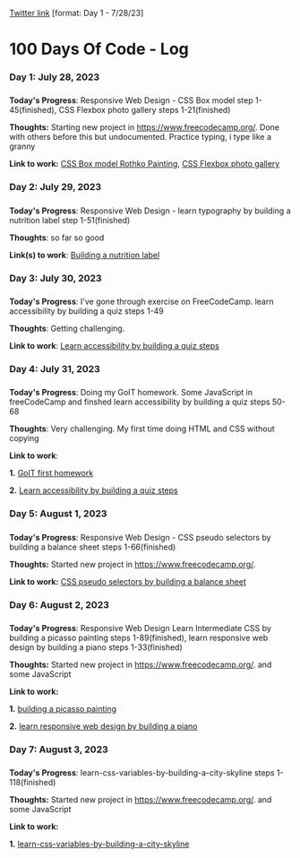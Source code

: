 [Twitter link](https://twitter.com/intent/tweet?text=I%27m%20publicly%20committing%20to%20the%20100DaysOfCode%20Challenge%20starting%20today!%20Learn%20More%20and%20Join%20me!%20hey%20@ka11away&url=https://100DaysOfCode.com&hashtags=100DaysOfCode)  [format: Day 1 - 7/28/23]
# 100 Days Of Code - Log

### Day 1: July 28, 2023 
##### 

**Today's Progress**: Responsive Web Design - CSS Box model step 1-45(finished), 
                                              CSS Flexbox photo gallery steps 1-21(finished) 

**Thoughts:** Starting new project in https://www.freecodecamp.org/. Done with others before this but undocumented. Practice typing, i type like a granny

**Link to work:** [CSS Box model Rothko Painting](https://www.freecodecamp.org/learn/2022/responsive-web-design/learn-the-css-box-model-by-building-a-rothko-painting),
                  [CSS Flexbox photo gallery](https://www.freecodecamp.org/learn/2022/responsive-web-design/learn-css-flexbox-by-building-a-photo-gallery)

### Day 2: July 29, 2023
#####

**Today's Progress**: Responsive Web Design - learn typography by building a nutrition label step 1-51(finished)

**Thoughts**: so far so good

**Link(s) to work**: [Building a nutrition label](https://www.freecodecamp.org/learn/2022/responsive-web-design/learn-typography-by-building-a-nutrition-label)


### Day 3: July 30, 2023
#####

**Today's Progress**: I've gone through exercise on FreeCodeCamp. learn accessibility by building a quiz steps 1-49

**Thoughts**: Getting challenging.

**Link to work**: [Learn accessibility by building a quiz steps](https://www.freecodecamp.org/learn/2022/responsive-web-design/learn-accessibility-by-building-a-quiz)


### Day 4: July 31, 2023
#####

**Today's Progress**: Doing my GoIT homework. Some JavaScript in freeCodeCamp and finshed learn accessibility by building a quiz steps 50-68

**Thoughts**: Very challenging. My first time doing HTML and CSS without copying

**Link to work**: 

**1.** [GoIT first homework](https://www.figma.com/file/M78UmYRYAZ266LsJ4xgbu4/Web-Studio-(Version-3.0)-(Copy)?node-id=296605%3A13&mode=dev)

**2.** [Learn accessibility by building a quiz steps](https://www.freecodecamp.org/learn/2022/responsive-web-design/learn-accessibility-by-building-a-quiz)


### Day 5: August 1, 2023 
##### 

**Today's Progress**: Responsive Web Design - CSS pseudo selectors by building a balance sheet steps 1-66(finished)

**Thoughts:** Started new project in https://www.freecodecamp.org/.

**Link to work:** [CSS pseudo selectors by building a balance sheet](https://www.freecodecamp.org/learn/2022/responsive-web-design/learn-more-about-css-pseudo-selectors-by-building-a-balance-sheet)


### Day 6: August 2, 2023 
##### 

**Today's Progress**: Responsive Web Design Learn Intermediate CSS by building a picasso painting  steps 1-89(finished),
                      learn responsive web design by building a piano steps 1-33(finished)

**Thoughts:** Started new project in https://www.freecodecamp.org/. and some JavaScript

**Link to work:** 

**1.** [building a picasso painting](https://www.freecodecamp.org/learn/2022/responsive-web-design/learn-intermediate-css-by-building-a-picasso-painting)

**2.** [learn responsive web design by building a piano](https://www.freecodecamp.org/learn/2022/responsive-web-design/learn-responsive-web-design-by-building-a-piano)


### Day 7: August 3, 2023 
##### 

**Today's Progress**: learn-css-variables-by-building-a-city-skyline steps 1-118(finished)

**Thoughts:** Started new project in https://www.freecodecamp.org/. and some JavaScript

**Link to work:** 

**1.** [learn-css-variables-by-building-a-city-skyline](https://www.freecodecamp.org/learn/2022/responsive-web-design/learn-css-variables-by-building-a-city-skyline)
